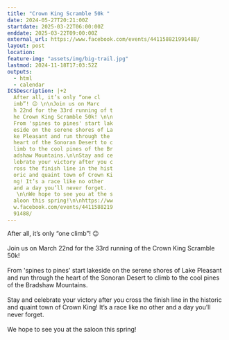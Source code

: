 ```yaml
---
title: "Crown King Scramble 50k "
date: 2024-05-27T20:21:00Z
startdate: 2025-03-22T06:00:00Z
enddate: 2025-03-22T09:00:00Z
external_url: https://www.facebook.com/events/441158821991488/
layout: post
location: 
feature-img: "assets/img/big-trail.jpg"
lastmod: 2024-11-18T17:03:52Z
outputs:
  - html
  - calendar
ICSDescription: |+2
  After all, it’s only “one cl  imb”! 😉 \n\nJoin us on Marc  h 22nd for the 33rd running of t  he Crown King Scramble 50k! \n\n  From 'spines to pines' start lak  eside on the serene shores of La  ke Pleasant and run through the   heart of the Sonoran Desert to c  limb to the cool pines of the Br  adshaw Mountains.\n\nStay and ce  lebrate your victory after you c  ross the finish line in the hist  oric and quaint town of Crown Ki  ng! It’s a race like no other   and a day you’ll never forget.   \n\nWe hope to see you at the s  aloon this spring!\n\nhttps://ww  w.facebook.com/events/4411588219  91488/
---
```


After all, it’s only “one climb”! 😉 <br>
  <br>
  Join us on March 22nd for the 33rd running of the Crown King Scramble 50k! <br>
  <br>
  From 'spines to pines' start lakeside on the serene shores of Lake Pleasant and run through the heart of the Sonoran Desert to climb to the cool pines of the Bradshaw Mountains.<br>
  <br>
  Stay and celebrate your victory after you cross the finish line in the historic and quaint town of Crown King! It’s a race like no other and a day you’ll never forget. <br>
  <br>
  We hope to see you at the saloon this spring!<br>
  <br>
  
